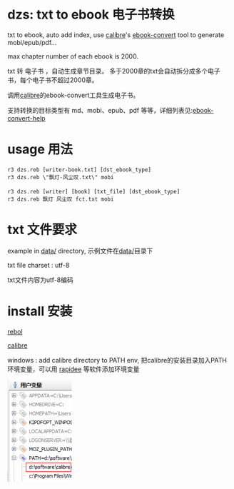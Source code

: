 # dzs: txt to ebook  电子书转换

txt to ebook, auto add index, use [calibre](http://www.calibre-ebook.com/)'s [ebook-convert](http://manual.calibre-ebook.com/cli/ebook-convert.html#ebook-convert) tool to generate mobi/epub/pdf...

max chapter number of each ebook is 2000.

txt 转 电子书 ，自动生成章节目录。 多于2000章的txt会自动拆分成多个电子书，每个电子书不超过2000章。

调用[calibre](http://www.calibre-ebook.com/)的ebook-convert工具生成电子书。

支持转换的目标类型有 md、mobi、epub、pdf 等等，详细列表见:[ebook-convert-help](http://manual.calibre-ebook.com/cli/ebook-convert.html#ebook-convert)

# usage 用法

    r3 dzs.reb [writer-book.txt] [dst_ebook_type]
    r3 dzs.reb \"飘灯-风尘叹.txt\" mobi

    r3 dzs.reb [writer] [book] [txt_file] [dst_ebook_type]
    r3 dzs.reb 飘灯 风尘叹 fct.txt mobi

# txt 文件要求

example in [data/](data/) directory, 示例文件在[data/](data/)目录下

txt file charset : utf-8

txt文件内容为utf-8编码

# install 安装

[rebol](http://www.rebol.com/r3/downloads.html)

[calibre](http://www.calibre-ebook.com/)

windows : add calibre directory to PATH env, 把calibre的安装目录加入PATH环境变量，可以用 [rapidee](http://www.rapidee.com/en/about) 等软件添加环境变量

![dzs-path.png](data/dzs-path.png)
